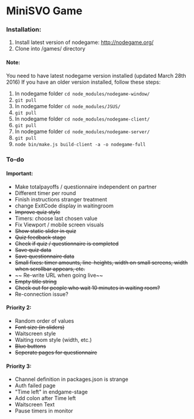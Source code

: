 # MiniSVO Game

### Installation:
1. Install latest version of nodegame: http://nodegame.org/
2. Clone into /games/ directory

#### Note:
You need to have latest nodegame version installed (updated March 28th 2016)
If you have an older version installed, follow these steps:

1. In nodegame folder `cd node_modules/nodegame-window/`
2. `git pull`
3. In nodegame folder `cd node_modules/JSUS/`
4. `git pull`
5. In nodegame folder `cd node_modules/nodegame-client/`
6. `git pull`
7. In nodegame folder `cd node_modules/nodegame-server/`
8. `git pull`
9. `node bin/make.js build-client -a -o nodegame-full`


### To-do

#### Important:
- Make totalpayoffs / questionnaire independent on partner
- Different timer per round
- Finish instructions stranger treatment
- change ExitCode display in waitingroom
- ~~Improve quiz style~~
- Timers: choose last chosen value
- Fix Viewport / mobile screen visuals
- ~~Show static slider in quiz~~
- ~~Quiz feedback stage~~
- ~~Check if quiz / questionnaire is completed~~
- ~~Save quiz data~~
- ~~Save questionnaire data~~
- ~~Small fixes: timer amounts, line-heights, width on small screens, width when scrollbar appears, etc.~~
- ~~ Re-write URL when going live~~
- ~~Empty title string~~
- ~~Check out for people who wait 10 minutes in waiting room?~~ 
- Re-connection issue?


#### Priority 2:
- Random order of values
- ~~Font size (in sliders)~~
- Waitscreen style
- Waiting room style (width, etc.)
- ~~Blue buttons~~
- ~~Seperate pages for questionnaire~~


#### Priority 3:
- Channel definition in packages.json is strange
- Auth failed page
- "Time left" in endgame-stage
- Add colon after Time left
- Waitscreen Text
- Pause timers in monitor
